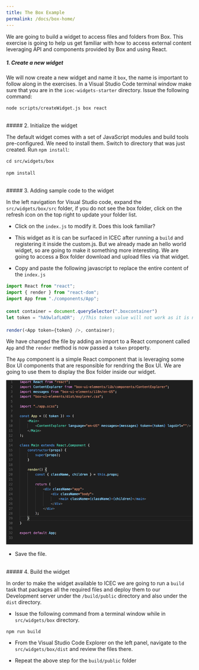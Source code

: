 ```yaml
---
title: The Box Example
permalink: /docs/box-home/
---
```


<a name="top"/>

We are going to build a widget to access files and folders from Box.  This exercise is going to help us get familiar with how to access external content leveraging API and components provided by Box and using React.

##### 1. Create a new widget

We will now create a new widget and name it `box`, the name is important to follow along in the exercises.  In a Visual Studio Code terminal window make sure that you are in the `icec-widgets-starter` directory. Issue the following command:

```
node scripts/createWidget.js box react
```

<br/>
##### 2. Initialize the widget

The default widget comes with a set of JavaScript modules and build tools pre-configured.  We need to install them.  Switch to directory that was just created. Run `npm install`:

```
cd src/widgets/box

npm install
```

<br/>
##### 3. Adding sample code to the widget

In the left navigation for Visual Studio code, expand the `src/widgets/box/src` folder, if you do not see the box folder, click on the refresh icon on the top right to update your folder list.

- Click on the `index.js` to modify it.  Does this look familiar?  
- This widget as it is can be surfaced in ICEC after running a `build` and registering it inside the custom.js.  But we already made an hello world widget, so are going to make it something more interesting. We are going to access a Box folder download and upload files via that widget. 

- Copy and paste the following javascript to replace the entire content of the `index.js`

```javascript
import React from "react";
import { render } from "react-dom";
import App from "./components/App";

const container = document.querySelector(".boxcontainer")
let token = "hA9wlafLmDR";  //This token value will not work as it is not valid, please ask the lab facilitator for a token. 

render(<App token={token} />, container);
```

We have changed the file by adding an import to a React component called `App` and the `render` method is now passed a `token` property.  

The `App` component is a simple React component that is leveraging some Box UI components that are responsible for rendring the Box UI.  We are going to use them to display the Box folder inside our widget.  

![create widget](../images/app.png)

- Save the file.

<br/>
##### 4. Build the widget

In order to make the widget available to ICEC we are going to run a `build` task that packages all the required files and deploy them to our Development server under the `/build/public` directory and also under the `dist` directory. 

- Issue the following command from a terminal window while in `src/widgets/box` directory.

```
npm run build
```

- From the Visual Studio Code Explorer on the left panel, navigate to the `src/widgets/box/dist` and review the files there.  

- Repeat the above step for the `build/public` folder



